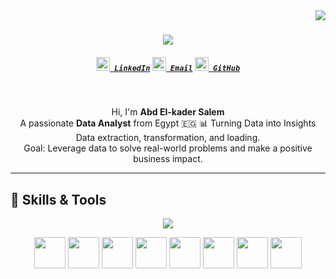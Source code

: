 <img align="right" src="https://visitor-badge.laobi.icu/badge?page_id=Abdel-kader204.Abdel-kader204">

<h1 align="center">
  <a href="https://git.io/typing-svg">
    <img src="https://readme-typing-svg.herokuapp.com/?lines=Hello,+There!+👋;I'm+Abd+El-Kader+Salem;Data+Analyst+;Welcome+to+my+profile!&center=true&size=30&color=61dafb">
  </a>
</h1>

<h5 align="center">
  <code><a href="https://www.linkedin.com/in/abd-el-kader-salem-73315218b" title="LinkedIn"><img width="22" src="https://cdn-icons-png.flaticon.com/512/174/174857.png"> LinkedIn</a></code>
  <code><a href="mailto:elkader059@gmail.com" title="Email"><img width="22" src="https://cdn-icons-png.flaticon.com/512/732/732200.png"> Email</a></code>
  <code><a href="https://github.com/Abdel-kader204" title="GitHub"><img width="22" src="https://cdn-icons-png.flaticon.com/512/25/25231.png"> GitHub</a></code>
</h5>

<br>

<p align="center">
Hi, I'm <b>Abd El-kader Salem</b> <br>
A passionate <b>Data Analyst</b> from Egypt 🇪🇬  
📊 Turning Data into Insights 
  Data extraction, transformation, and loading. <br>
Goal: Leverage data to solve real-world problems and make a positive business impact.
</p>

---

## 🎯 Skills & Tools

<p align="center">
  <img src="https://readme-typing-svg.herokuapp.com?font=monospace&pause=1000&color=F7A41D&center=true&vCenter=true&width=800&lines=Python+🐍;Excel+📈;Power+BI+📊;Tableau+📊;Google+Data+Studio+📊;HTML5+🌐;CSS3+🎨;JavaScript+⚡">
</p>

<p align="center">

  <img height="50" src="https://cdn-icons-png.flaticon.com/512/732/732220.png" />
  <img height="50" src="https://cdn.worldvectorlogo.com/logos/power-bi.svg" />
  <img height="50" src="https://cdn.worldvectorlogo.com/logos/tableau-software.svg" />
  <img height="50" src="https://cdn.worldvectorlogo.com/logos/google-data-studio.svg" />
  <img height="50" src="https://cdn-icons-png.flaticon.com/512/5968/5968350.png" />
  <img height="50" src="https://cdn-icons-png.flaticon.com/512/732/732212.png" />
  <img height="50" src="https://cdn-icons-png.flaticon.com/512/732/732190.png" />
  <img height="50" src="https://cdn-icons-png.flaticon.com/512/5968/5968292.png" />

</p>
